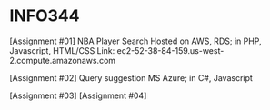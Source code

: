 # INFO344

[Assignment #01]
NBA Player Search 
Hosted on AWS, RDS; in PHP, Javascript, HTML/CSS
Link: ec2-52-38-84-159.us-west-2.compute.amazonaws.com

[Assignment #02]
Query suggestion
MS Azure; in C#, Javascript

[Assignment #03]
[Assignment #04]
